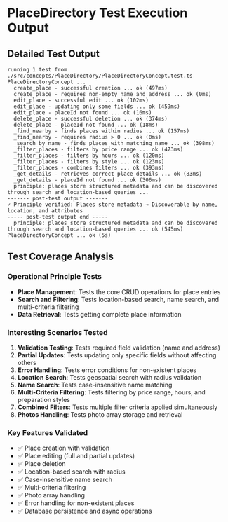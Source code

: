 # PlaceDirectory Test Execution Output

## Detailed Test Output

```
running 1 test from ./src/concepts/PlaceDirectory/PlaceDirectoryConcept.test.ts
PlaceDirectoryConcept ...
  create_place - successful creation ... ok (497ms)
  create_place - requires non-empty name and address ... ok (0ms)
  edit_place - successful edit ... ok (102ms)
  edit_place - updating only some fields ... ok (459ms)
  edit_place - placeId not found ... ok (16ms)
  delete_place - successful deletion ... ok (374ms)
  delete_place - placeId not found ... ok (18ms)
  _find_nearby - finds places within radius ... ok (157ms)
  _find_nearby - requires radius > 0 ... ok (0ms)
  _search_by_name - finds places with matching name ... ok (398ms)
  _filter_places - filters by price range ... ok (473ms)
  _filter_places - filters by hours ... ok (120ms)
  _filter_places - filters by style ... ok (123ms)
  _filter_places - combines filters ... ok (393ms)
  _get_details - retrieves correct place details ... ok (83ms)
  _get_details - placeId not found ... ok (306ms)
  principle: places store structured metadata and can be discovered through search and location-based queries ...
------- post-test output -------
✓ Principle verified: Places store metadata → Discoverable by name, location, and attributes
----- post-test output end -----
  principle: places store structured metadata and can be discovered through search and location-based queries ... ok (545ms)
PlaceDirectoryConcept ... ok (5s)
```

## Test Coverage Analysis

### Operational Principle Tests
- **Place Management**: Tests the core CRUD operations for place entries
- **Search and Filtering**: Tests location-based search, name search, and multi-criteria filtering
- **Data Retrieval**: Tests getting complete place information

### Interesting Scenarios Tested
1. **Validation Testing**: Tests required field validation (name and address)
2. **Partial Updates**: Tests updating only specific fields without affecting others
3. **Error Handling**: Tests error conditions for non-existent places
4. **Location Search**: Tests geospatial search with radius validation
5. **Name Search**: Tests case-insensitive name matching
6. **Multi-Criteria Filtering**: Tests filtering by price range, hours, and preparation styles
7. **Combined Filters**: Tests multiple filter criteria applied simultaneously
8. **Photos Handling**: Tests photo array storage and retrieval

### Key Features Validated
- ✅ Place creation with validation
- ✅ Place editing (full and partial updates)
- ✅ Place deletion
- ✅ Location-based search with radius
- ✅ Case-insensitive name search
- ✅ Multi-criteria filtering
- ✅ Photo array handling
- ✅ Error handling for non-existent places
- ✅ Database persistence and async operations